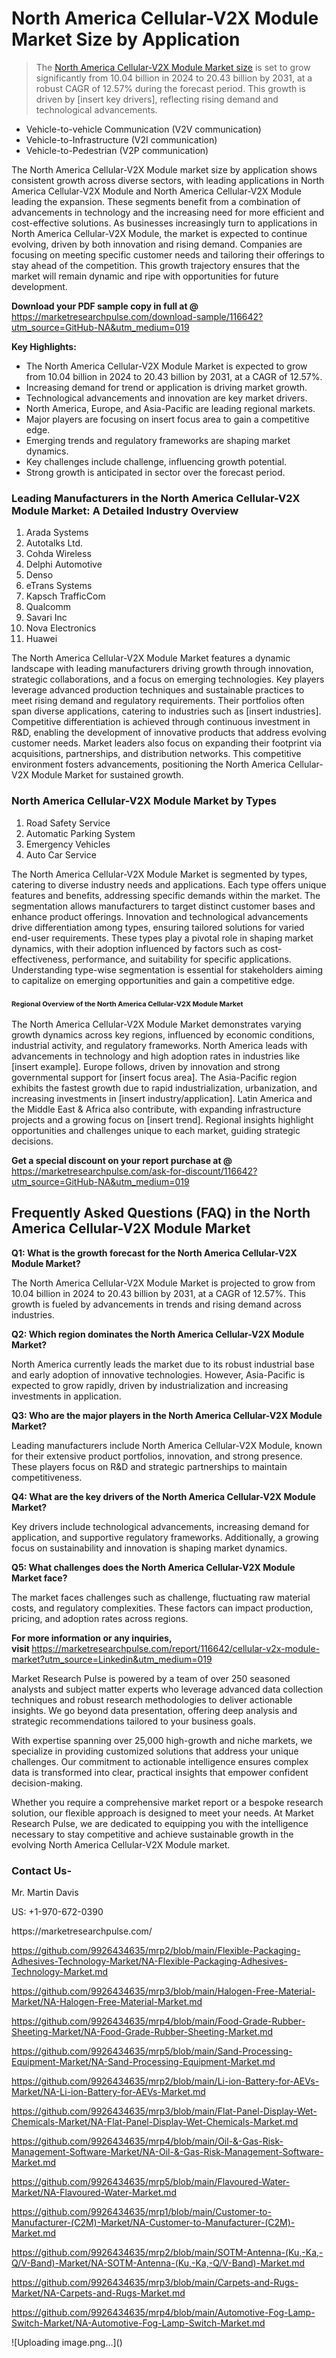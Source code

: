 <h1>North America Cellular-V2X Module Market&nbsp;Size by Application</h1><blockquote><p>The <a href="https://marketresearchpulse.com/download-sample/116642?utm_source=GitHub-NA&amp;utm_medium=019">North America Cellular-V2X Module Market size</a> is set to grow significantly from 10.04 billion in 2024 to 20.43 billion by 2031, at a robust CAGR of 12.57% during the forecast period. This growth is driven by [insert key drivers], reflecting rising demand and technological advancements.</p></blockquote><ul><li>Vehicle-to-vehicle Communication (V2V communication)<li> Vehicle-to-Infrastructure (V2I communication)<li> Vehicle-to-Pedestrian (V2P communication)</li></ul><p>The North America Cellular-V2X Module market size by application shows consistent growth across diverse sectors, with leading applications in North America Cellular-V2X Module and North America Cellular-V2X Module leading the expansion. These segments benefit from a combination of advancements in technology and the increasing need for more efficient and cost-effective solutions. As businesses increasingly turn to applications in North America Cellular-V2X Module, the market is expected to continue evolving, driven by both innovation and rising demand. Companies are focusing on meeting specific customer needs and tailoring their offerings to stay ahead of the competition. This growth trajectory ensures that the market will remain dynamic and ripe with opportunities for future development.</p><p><strong>Download your PDF sample copy in full at @ </strong><a href="https://marketresearchpulse.com/download-sample/116642?utm_source=GitHub-NA&amp;utm_medium=019">https://marketresearchpulse.com/download-sample/116642?utm_source=GitHub-NA&amp;utm_medium=019</a></p><p><strong>Key Highlights: </strong></p><ul><li>The North America Cellular-V2X Module Market is expected to grow from 10.04 billion in 2024 to 20.43 billion by 2031, at a CAGR of 12.57%.</li><li>Increasing demand for trend or application is driving market growth.</li><li>Technological advancements and innovation are key market drivers.</li><li>North America, Europe, and Asia-Pacific are leading regional markets.</li><li>Major players are focusing on insert focus area to gain a competitive edge.</li><li>Emerging trends and regulatory frameworks are shaping market dynamics.</li><li>Key challenges include challenge, influencing growth potential.</li><li>Strong growth is anticipated in sector over the forecast period.</li></ul><h3>Leading Manufacturers in the North America Cellular-V2X Module Market: A Detailed Industry Overview</h3><ol><li>Arada Systems</li><li>Autotalks Ltd.</li><li>Cohda Wireless</li><li>Delphi Automotive</li><li>Denso</li><li>eTrans Systems</li><li>Kapsch TrafficCom</li><li>Qualcomm</li><li>Savari Inc</li><li>Nova Electronics</li><li>Huawei</li></ol><div class="flex max-w-full flex-col flex-grow"><div class="min-h-8 text-message flex w-full flex-col items-end gap-2 whitespace-normal break-words [.text-message+&amp;]:mt-5" dir="auto" data-message-author-role="assistant" data-message-id="fd8432e4-4910-450d-b182-61b7bfb0a01f" data-message-model-slug="gpt-4o"><div class="flex w-full flex-col gap-1 empty:hidden first:pt-[3px]"><div class="markdown prose w-full break-words dark:prose-invert light"><p>The North America Cellular-V2X Module Market features a dynamic landscape with leading manufacturers driving growth through innovation, strategic collaborations, and a focus on emerging technologies. Key players leverage advanced production techniques and sustainable practices to meet rising demand and regulatory requirements. Their portfolios often span diverse applications, catering to industries such as [insert industries]. Competitive differentiation is achieved through continuous investment in R&amp;D, enabling the development of innovative products that address evolving customer needs. Market leaders also focus on expanding their footprint via acquisitions, partnerships, and distribution networks. This competitive environment fosters advancements, positioning the North America Cellular-V2X Module Market for sustained growth.</p></div></div></div></div><h3>North America Cellular-V2X Module Market by Types</h3><ol><li>Road Safety Service<li> Automatic Parking System<li> Emergency Vehicles<li> Auto Car Service</li></ol><div class="flex max-w-full flex-col flex-grow"><div class="min-h-8 text-message flex w-full flex-col items-end gap-2 whitespace-normal break-words [.text-message+&amp;]:mt-5" dir="auto" data-message-author-role="assistant" data-message-id="084470be-0bb7-4664-bddf-5156b4f41249" data-message-model-slug="gpt-4o-mini"><div class="flex w-full flex-col gap-1 empty:hidden first:pt-[3px]"><div class="markdown prose w-full break-words dark:prose-invert light"><p>The North America Cellular-V2X Module Market is segmented by types, catering to diverse industry needs and applications. Each type offers unique features and benefits, addressing specific demands within the market. The segmentation allows manufacturers to target distinct customer bases and enhance product offerings. Innovation and technological advancements drive differentiation among types, ensuring tailored solutions for varied end-user requirements. These types play a pivotal role in shaping market dynamics, with their adoption influenced by factors such as cost-effectiveness, performance, and suitability for specific applications. Understanding type-wise segmentation is essential for stakeholders aiming to capitalize on emerging opportunities and gain a competitive edge.</p></div></div></div></div><h3><span style="font-size: 11px;">Regional Overview of the North America Cellular-V2X Module Market</span></h3><div class="flex max-w-full flex-col flex-grow"><div class="min-h-8 text-message flex w-full flex-col items-end gap-2 whitespace-normal break-words [.text-message+&amp;]:mt-5" dir="auto" data-message-author-role="assistant" data-message-id="e9038762-ce64-4e30-91c9-9bd413514231" data-message-model-slug="gpt-4o-mini"><div class="flex w-full flex-col gap-1 empty:hidden first:pt-[3px]"><div class="markdown prose w-full break-words dark:prose-invert light"><p>The North America Cellular-V2X Module Market demonstrates varying growth dynamics across key regions, influenced by economic conditions, industrial activity, and regulatory frameworks. North America leads with advancements in technology and high adoption rates in industries like [insert example]. Europe follows, driven by innovation and strong governmental support for [insert focus area]. The Asia-Pacific region exhibits the fastest growth due to rapid industrialization, urbanization, and increasing investments in [insert industry/application]. Latin America and the Middle East &amp; Africa also contribute, with expanding infrastructure projects and a growing focus on [insert trend]. Regional insights highlight opportunities and challenges unique to each market, guiding strategic decisions.</p></div></div></div></div><p><strong>Get a special discount on your report purchase at @ </strong><a href="https://marketresearchpulse.com/ask-for-discount/116642?utm_source=GitHub-NA&amp;utm_medium=019">https://marketresearchpulse.com/ask-for-discount/116642?utm_source=GitHub-NA&amp;utm_medium=019</a></p><h2>Frequently Asked Questions (FAQ) in the North America Cellular-V2X Module Market</h2><p><strong>Q1: What is the growth forecast for the North America Cellular-V2X Module Market?</strong></p><p>The North America Cellular-V2X Module Market is projected to grow from 10.04 billion in 2024 to 20.43 billion by 2031, at a CAGR of 12.57%. This growth is fueled by advancements in trends and rising demand across industries.</p><p><strong>Q2: Which region dominates the North America Cellular-V2X Module Market?</strong></p><p>North America currently leads the market due to its robust industrial base and early adoption of innovative technologies. However, Asia-Pacific is expected to grow rapidly, driven by industrialization and increasing investments in application.</p><p><strong>Q3: Who are the major players in the North America Cellular-V2X Module Market?</strong></p><p>Leading manufacturers include North America Cellular-V2X Module, known for their extensive product portfolios, innovation, and strong presence. These players focus on R&amp;D and strategic partnerships to maintain competitiveness.</p><p><strong>Q4: What are the key drivers of the North America Cellular-V2X Module Market?</strong></p><p>Key drivers include technological advancements, increasing demand for application, and supportive regulatory frameworks. Additionally, a growing focus on sustainability and innovation is shaping market dynamics.</p><p><strong>Q5: What challenges does the North America Cellular-V2X Module Market face?</strong></p><p>The market faces challenges such as challenge, fluctuating raw material costs, and regulatory complexities. These factors can impact production, pricing, and adoption rates across regions.</p><p><strong>For more information or any inquiries, visit&nbsp;</strong><a href="https://marketresearchpulse.com/report/116642/cellular-v2x-module-market?utm_source=Linkedin&utm_medium=019">https://marketresearchpulse.com/report/116642/cellular-v2x-module-market?utm_source=Linkedin&utm_medium=019</a></p><p>Market Research Pulse is powered by a team of over 250 seasoned analysts and subject matter experts who leverage advanced data collection techniques and robust research methodologies to deliver actionable insights. We go beyond data presentation, offering deep analysis and strategic recommendations tailored to your business goals.</p><p>With expertise spanning over 25,000 high-growth and niche markets, we specialize in providing customized solutions that address your unique challenges. Our commitment to actionable intelligence ensures complex data is transformed into clear, practical insights that empower confident decision-making.</p><p>Whether you require a comprehensive market report or a bespoke research solution, our flexible approach is designed to meet your needs. At Market Research Pulse, we are dedicated to equipping you with the intelligence necessary to stay competitive and achieve sustainable growth in the evolving North America Cellular-V2X Module market.</p><h3><strong>Contact Us-</strong></h3><p>Mr. Martin Davis</p><p>US: +1-970-672-0390</p><p>https://marketresearchpulse.com/</p><p><a href="https://github.com/9926434635/mrp2/blob/main/Flexible-Packaging-Adhesives-Technology-Market/NA-Flexible-Packaging-Adhesives-Technology-Market.md">https://github.com/9926434635/mrp2/blob/main/Flexible-Packaging-Adhesives-Technology-Market/NA-Flexible-Packaging-Adhesives-Technology-Market.md</a></p><p><a href="https://github.com/9926434635/mrp3/blob/main/Halogen-Free-Material-Market/NA-Halogen-Free-Material-Market.md">https://github.com/9926434635/mrp3/blob/main/Halogen-Free-Material-Market/NA-Halogen-Free-Material-Market.md</a></p><p><a href="https://github.com/9926434635/mrp4/blob/main/Food-Grade-Rubber-Sheeting-Market/NA-Food-Grade-Rubber-Sheeting-Market.md">https://github.com/9926434635/mrp4/blob/main/Food-Grade-Rubber-Sheeting-Market/NA-Food-Grade-Rubber-Sheeting-Market.md</a></p><p><a href="https://github.com/9926434635/mrp5/blob/main/Sand-Processing-Equipment-Market/NA-Sand-Processing-Equipment-Market.md">https://github.com/9926434635/mrp5/blob/main/Sand-Processing-Equipment-Market/NA-Sand-Processing-Equipment-Market.md</a></p><p><a href="https://github.com/9926434635/mrp2/blob/main/Li-ion-Battery-for-AEVs-Market/NA-Li-ion-Battery-for-AEVs-Market.md">https://github.com/9926434635/mrp2/blob/main/Li-ion-Battery-for-AEVs-Market/NA-Li-ion-Battery-for-AEVs-Market.md</a></p><p><a href="https://github.com/9926434635/mrp3/blob/main/Flat-Panel-Display-Wet-Chemicals-Market/NA-Flat-Panel-Display-Wet-Chemicals-Market.md">https://github.com/9926434635/mrp3/blob/main/Flat-Panel-Display-Wet-Chemicals-Market/NA-Flat-Panel-Display-Wet-Chemicals-Market.md</a></p><p><a href="https://github.com/9926434635/mrp4/blob/main/Oil-&-Gas-Risk-Management-Software-Market/NA-Oil-&-Gas-Risk-Management-Software-Market.md">https://github.com/9926434635/mrp4/blob/main/Oil-&-Gas-Risk-Management-Software-Market/NA-Oil-&-Gas-Risk-Management-Software-Market.md</a></p><p><a href="https://github.com/9926434635/mrp5/blob/main/Flavoured-Water-Market/NA-Flavoured-Water-Market.md">https://github.com/9926434635/mrp5/blob/main/Flavoured-Water-Market/NA-Flavoured-Water-Market.md</a></p><p><a href="https://github.com/9926434635/mrp1/blob/main/Customer-to-Manufacturer-(C2M)-Market/NA-Customer-to-Manufacturer-(C2M)-Market.md">https://github.com/9926434635/mrp1/blob/main/Customer-to-Manufacturer-(C2M)-Market/NA-Customer-to-Manufacturer-(C2M)-Market.md</a></p><p><a href="https://github.com/9926434635/mrp2/blob/main/SOTM-Antenna-(Ku,-Ka,-Q/V-Band)-Market/NA-SOTM-Antenna-(Ku,-Ka,-Q/V-Band)-Market.md">https://github.com/9926434635/mrp2/blob/main/SOTM-Antenna-(Ku,-Ka,-Q/V-Band)-Market/NA-SOTM-Antenna-(Ku,-Ka,-Q/V-Band)-Market.md</a></p><p><a href="https://github.com/9926434635/mrp3/blob/main/Carpets-and-Rugs-Market/NA-Carpets-and-Rugs-Market.md">https://github.com/9926434635/mrp3/blob/main/Carpets-and-Rugs-Market/NA-Carpets-and-Rugs-Market.md</a></p><p><a href="https://github.com/9926434635/mrp4/blob/main/Automotive-Fog-Lamp-Switch-Market/NA-Automotive-Fog-Lamp-Switch-Market.md">https://github.com/9926434635/mrp4/blob/main/Automotive-Fog-Lamp-Switch-Market/NA-Automotive-Fog-Lamp-Switch-Market.md</a></p>
![Uploading image.png…]()

